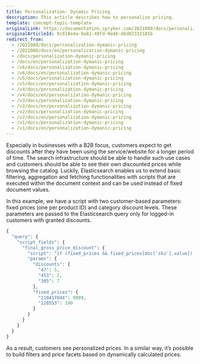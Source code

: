 ```yaml
---
title: Personalization- Dynamic Pricing
description: This article describes how to personalize pricing.
template: concept-topic-template
originalLink: https://documentation.spryker.com/2021080/docs/personalization-dymanic-pricing
originalArticleId: 9c018e4a-9a82-49fd-9e46-d6d02332185b
redirect_from:
  - /2021080/docs/personalization-dymanic-pricing
  - /2021080/docs/en/personalization-dymanic-pricing
  - /docs/personalization-dymanic-pricing
  - /docs/en/personalization-dymanic-pricing
  - /v6/docs/personalization-dymanic-pricing
  - /v6/docs/en/personalization-dymanic-pricing  
  - /v5/docs/personalization-dymanic-pricing
  - /v5/docs/en/personalization-dymanic-pricing  
  - /v4/docs/personalization-dymanic-pricing
  - /v4/docs/en/personalization-dymanic-pricing  
  - /v3/docs/personalization-dymanic-pricing
  - /v3/docs/en/personalization-dymanic-pricing  
  - /v2/docs/personalization-dymanic-pricing
  - /v2/docs/en/personalization-dymanic-pricing  
  - /v1/docs/personalization-dymanic-pricing
  - /v1/docs/en/personalization-dymanic-pricing
---
```


Especially in businesses with a B2B focus, customers expect to get discounts after they have been using the service/website for a longer period of time. The search infrastructure should be able to handle such use cases and customers should be able to see their own discounted prices while browsing the catalog. Luckily, Elasticsearch enables us to extend basic filtering, aggregation and fetching functionalities with scripts that are executed within the document context and can be used instead of fixed document values.

In this example, we have a script with two customer-based parameters: fixed prices (one per product ID) and category discount levels. These parameters are passed to the Elasticsearch query only for logged-in customers with granted discounts.

```php
{
  "query": {
    "script_fields": {
      "final_gross_price_discount": {
        "script": "if (fixed_prices && fixed_prices[doc['sku'].value]) {return fixed_prices[doc['sku'].value]}; if(!discounts) {return}; def discount = 0; for (String i : doc['discount_categories']) {if(discounts[i] && discounts[i].value > discount) {discount = discounts[i].value{% raw %}}}{% endraw %}; if (discount > 0 && doc['prices.discount_gross_price_level_' + discount].value) {return doc['prices.discount_gross_price_level_' + discount].value}",
        "params": {
          "discounts": {
            "47": 5,
            "453": 2,
            "305": 7
          },
          "fixed_prices": {
            "210417044": 9999,
            "128553": 100
          }
        }
      }
    }
  }
}
```

As a result, customers see personalized prices. In a similar way, it’s possible to build filters and price facets based on dynamically calculated prices.
